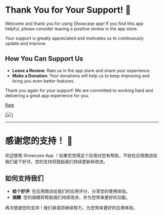# Thank You for Your Support! 🌟

Welcome and thank you for using Showcase app! If you find this app helpful, please consider leaving a positive review in the app store. 

Your support is greatly appreciated and motivates us to continuously update and improve.

## How You Can Support Us
- **Leave a Review**: Rate us in the app store and share your experience.
- **Make a Donation**: Your donations will help us to keep improving and bring you even better features.

Thank you again for your support! We are committed to working hard and delivering a great app experience for you.


[Rate](https://play.google.com/store/apps/details?id=com.alpha.showcase&showAllReviews=true)

[<img src="https://github.com/mrjoechen/ShowcaseApp/blob/main/docs/images/wechat_pay.jpg?raw=true"/>]

---

# 感谢您的支持！ 🌟

欢迎使用 Showcase App ！如果您觉得这个应用对您有帮助，不妨在应用商店给我们留下好评。您的支持将鼓励我们持续更新和改进。

## 如何支持我们
- **给个好评**: 在应用商店给我们的应用评分，分享您的使用体验。
- **捐赠**: 您的捐赠将帮助我们持续改进，并为您带来更好的功能。

再次感谢您的支持！我们承诺将继续努力，为您带来更好的应用体验。




